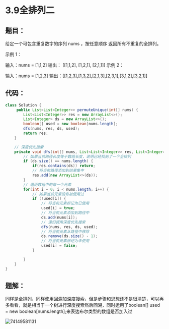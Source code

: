 # 3.9全排列二

## 题目：

给定一个可包含重复数字的序列 nums ，按任意顺序 返回所有不重复的全排列。

示例 1：

输入：nums = [1,1,2]
输出：
[[1,1,2],
 [1,2,1],
 [2,1,1]]
示例 2：

输入：nums = [1,2,3]
输出：[[1,2,3],[1,3,2],[2,1,3],[2,3,1],[3,1,2],[3,2,1]]



## 代码：

```java
class Solution {
     public List<List<Integer>> permuteUnique(int[] nums) {
        List<List<Integer>> res = new ArrayList<>();
        List<Integer> ds = new ArrayList<>();
        boolean[] used = new boolean[nums.length];
        dfs(nums, res, ds, used);
        return res;
    }

    // 深度优先搜索
    private void dfs(int[] nums, List<List<Integer>> res, List<Integer> ds, boolean[] used) {
        // 如果当前路径长度等于数组长度，说明已经找到了一个全排列
        if (ds.size() == nums.length) {
            if(res.contains(ds)) return;
            // 将当前路径添加到结果集中
            res.add(new ArrayList<>(ds));
        }
        // 遍历数组中的每一个元素
        for(int i = 0; i < nums.length; i++) {
            // 如果当前元素没有被使用过
            if (!used[i]) {
                // 将当前元素标记为已使用
                used[i] = true;
                // 将当前元素添加到路径中
                ds.add(nums[i]);
                // 递归调用深度优先搜索
                dfs(nums, res, ds, used);
                // 将当前元素从路径中移除
                ds.remove(ds.size() - 1);
                // 将当前元素标记为未使用
                used[i] = false;
            }

        }
    }
}
```

## 题解：

同样是全排列，同样使用回溯加深度搜索，但是步骤和思想还不是很清楚，可以再多看看，就是相当于一个树进行深度搜索然后回溯，同时运用了boolean[] used = new boolean[nums.length];来表达布尔类型的数组是否加入过

![74149581131](C:\Users\LENOVO~1\AppData\Local\Temp\1741495811317.png)
